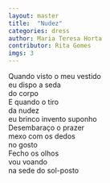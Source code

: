 ```yaml
---
layout: master
title:  "Nudez"
categories: dress
author: Maria Teresa Horta
contributor: Rita Gomes
imgs: 3
---
```


Quando visto o meu vestido  
eu dispo a seda  
do corpo  
E quando o tiro  
da nudez  
eu brinco invento suponho  
Desembaraço o prazer  
mexo com os dedos  
no gosto  
Fecho os olhos  
vou voando  
na sede do sol-posto  



